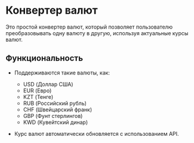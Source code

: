 # Конвертер валют

Это простой конвертер валют, который позволяет пользователю преобразовывать одну валюту в другую, используя актуальные курсы валют.

## Функциональность

- Поддерживаются такие валюты, как:
  - USD (Доллар США)
  - EUR (Евро)
  - KZT (Тенге)
  - RUB (Российский рубль)
  - CHF (Швейцарский франк)
  - GBP (Фунт стерлингов)
  - KWD (Кувейтский динар)

- Курс валют автоматически обновляется с использованием API.
